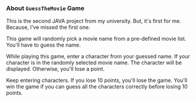 ### About `GuessTheMovie` Game

This is the second JAVA project from my university. But, it's first for me. Because, I've missed the first one.

This game will randomly pick a movie name from a pre-defined movie list. You'll have to guess the name.

While playing this game, enter a character from your guessed name. If your character is in the randomly selected movie name. The character will be displayed. Otherwise, you'll lose a point.

Keep entering characters. If you lose 10 points, you'll lose the game. You'll win the game if you can guess all the characters correctly before losing 10 points.